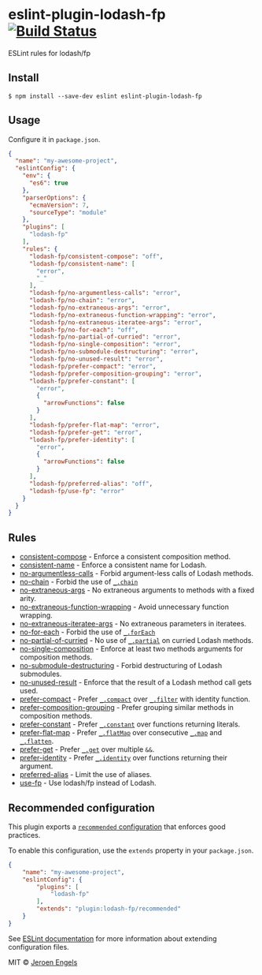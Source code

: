 # eslint-plugin-lodash-fp [![Build Status](https://travis-ci.org/jfmengels/eslint-plugin-lodash-fp.svg?branch=master)](https://travis-ci.org/jfmengels/eslint-plugin-lodash-fp)

ESLint rules for lodash/fp


## Install

```
$ npm install --save-dev eslint eslint-plugin-lodash-fp
```

## Usage

Configure it in `package.json`.

<!-- EXAMPLE_CONFIGURATION:START -->
```json
{
  "name": "my-awesome-project",
  "eslintConfig": {
    "env": {
      "es6": true
    },
    "parserOptions": {
      "ecmaVersion": 7,
      "sourceType": "module"
    },
    "plugins": [
      "lodash-fp"
    ],
    "rules": {
      "lodash-fp/consistent-compose": "off",
      "lodash-fp/consistent-name": [
        "error",
        "_"
      ],
      "lodash-fp/no-argumentless-calls": "error",
      "lodash-fp/no-chain": "error",
      "lodash-fp/no-extraneous-args": "error",
      "lodash-fp/no-extraneous-function-wrapping": "error",
      "lodash-fp/no-extraneous-iteratee-args": "error",
      "lodash-fp/no-for-each": "off",
      "lodash-fp/no-partial-of-curried": "error",
      "lodash-fp/no-single-composition": "error",
      "lodash-fp/no-submodule-destructuring": "error",
      "lodash-fp/no-unused-result": "error",
      "lodash-fp/prefer-compact": "error",
      "lodash-fp/prefer-composition-grouping": "error",
      "lodash-fp/prefer-constant": [
        "error",
        {
          "arrowFunctions": false
        }
      ],
      "lodash-fp/prefer-flat-map": "error",
      "lodash-fp/prefer-get": "error",
      "lodash-fp/prefer-identity": [
        "error",
        {
          "arrowFunctions": false
        }
      ],
      "lodash-fp/preferred-alias": "off",
      "lodash-fp/use-fp": "error"
    }
  }
}
```
<!-- EXAMPLE_CONFIGURATION:END -->


## Rules

<!-- RULES:START -->
- [consistent-compose](docs/rules/consistent-compose.md) - Enforce a consistent composition method.
- [consistent-name](docs/rules/consistent-name.md) - Enforce a consistent name for Lodash.
- [no-argumentless-calls](docs/rules/no-argumentless-calls.md) - Forbid argument-less calls of Lodash methods.
- [no-chain](docs/rules/no-chain.md) - Forbid the use of [`_.chain`](https://lodash.com/docs#chain)
- [no-extraneous-args](docs/rules/no-extraneous-args.md) - No extraneous arguments to methods with a fixed arity.
- [no-extraneous-function-wrapping](docs/rules/no-extraneous-function-wrapping.md) - Avoid unnecessary function wrapping.
- [no-extraneous-iteratee-args](docs/rules/no-extraneous-iteratee-args.md) - No extraneous parameters in iteratees.
- [no-for-each](docs/rules/no-for-each.md) -  Forbid the use of [`_.forEach`](https://lodash.com/docs#forEach)
- [no-partial-of-curried](docs/rules/no-partial-of-curried.md) - No use of [`_.partial`](https://lodash.com/docs#partial) on curried Lodash methods.
- [no-single-composition](docs/rules/no-single-composition.md) - Enforce at least two methods arguments for composition methods.
- [no-submodule-destructuring](docs/rules/no-submodule-destructuring.md) - Forbid destructuring of Lodash submodules.
- [no-unused-result](docs/rules/no-unused-result.md) - Enforce that the result of a Lodash method call gets used.
- [prefer-compact](docs/rules/prefer-compact.md) - Prefer [`_.compact`](https://lodash.com/docs#compact) over [`_.filter`](https://lodash.com/docs#filter) with identity function.
- [prefer-composition-grouping](docs/rules/prefer-composition-grouping.md) - Prefer grouping similar methods in composition methods.
- [prefer-constant](docs/rules/prefer-constant.md) - Prefer [`_.constant`](https://lodash.com/docs#constant) over functions returning literals.
- [prefer-flat-map](docs/rules/prefer-flat-map.md) - Prefer [`_.flatMap`](https://lodash.com/docs#flatMap) over consecutive [`_.map`](https://lodash.com/docs#map) and [`_.flatten`](https://lodash.com/docs#flatten).
- [prefer-get](docs/rules/prefer-get.md) - Prefer [`_.get`](https://lodash.com/docs#get) over multiple `&&`.
- [prefer-identity](docs/rules/prefer-identity.md) - Prefer [`_.identity`](https://lodash.com/docs#identity) over functions returning their argument.
- [preferred-alias](docs/rules/preferred-alias.md) - Limit the use of aliases.
- [use-fp](docs/rules/use-fp.md) - Use lodash/fp instead of Lodash.

<!-- RULES:END -->

## Recommended configuration

This plugin exports a [`recommended` configuration](index.js) that enforces good practices.

To enable this configuration, use the `extends` property in your `package.json`.

```json
{
	"name": "my-awesome-project",
	"eslintConfig": {
		"plugins": [
			"lodash-fp"
		],
		"extends": "plugin:lodash-fp/recommended"
	}
}
```

See [ESLint documentation](http://eslint.org/docs/user-guide/configuring#extending-configuration-files) for more information about extending configuration files.

MIT © [Jeroen Engels](https://github.com/jfmengels)
